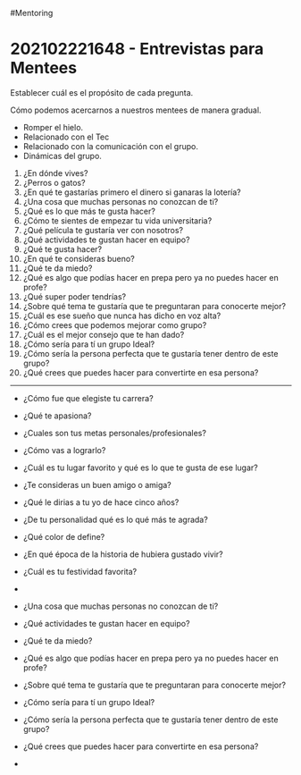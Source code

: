 #Mentoring 
# 202102221648 - Entrevistas para Mentees

Establecer cuál es el propósito de cada pregunta.

Cómo podemos acercarnos a nuestros mentees de manera gradual.

- Romper el hielo.
- Relacionado con el Tec
- Relacionado con la comunicación con el grupo.
- Dinámicas del grupo.



1. ¿En dónde vives?
2. ¿Perros o gatos?
3. ¿En qué te gastarías primero el dinero si ganaras la lotería?
4. ¿Una cosa que muchas personas no conozcan de ti?
5. ¿Qué es lo que más te gusta hacer?
6. ¿Cómo te sientes de empezar tu vida universitaria?
7. ¿Qué película te gustaría ver con nosotros?
8. ¿Qué actividades te gustan hacer en equipo?
9. ¿Qué te gusta hacer?
10. ¿En qué te consideras bueno?
11. ¿Qué te da miedo?
12. ¿Qué es algo que podías hacer en prepa pero ya no puedes hacer en profe?
13. ¿Qué super poder tendrías?
14. ¿Sobre qué tema te gustaría que te preguntaran para conocerte mejor?
15. ¿Cuál es ese sueño que nunca has dicho en voz alta?
16. ¿Cómo crees que podemos mejorar como grupo?
17. ¿Cuál es el mejor consejo que te han dado?
18. ¿Cómo sería para tí un grupo Ideal?
19. ¿Cómo sería la persona perfecta que te gustaría tener dentro de este grupo?
20. ¿Qué crees que puedes hacer para convertirte en esa persona?


---
- ¿Cómo fue que elegiste tu carrera?
- ¿Qué te apasiona?
- ¿Cuales son tus metas personales/profesionales?
- ¿Cómo vas a lograrlo?
- ¿Cuál es tu lugar favorito y qué es lo que te gusta de ese lugar?
- ¿Te consideras un buen amigo o amiga?

- ¿Qué le dirias a tu yo de hace cinco años?
- ¿De tu personalidad qué es lo qué más te agrada?
- ¿Qué color de define?
- ¿En qué época de la historia de hubiera gustado vivir?
- ¿Cuál es tu festividad favorita?
- 

- ¿Una cosa que muchas personas no conozcan de ti?
- ¿Qué actividades te gustan hacer en equipo?
- ¿Qué te da miedo?
- ¿Qué es algo que podías hacer en prepa pero ya no puedes hacer en profe?
- ¿Sobre qué tema te gustaría que te preguntaran para conocerte mejor?
- ¿Cómo sería para tí un grupo Ideal?
- ¿Cómo sería la persona perfecta que te gustaría tener dentro de este grupo?
- ¿Qué crees que puedes hacer para convertirte en esa persona?
- 

